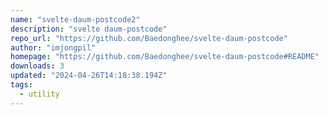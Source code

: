 ```yaml
---
name: "svelte-daum-postcode2"
description: "svelte daum-postcode"
repo_url: "https://github.com/Baedonghee/svelte-daum-postcode"
author: "imjongpil"
homepage: "https://github.com/Baedonghee/svelte-daum-postcode#README"
downloads: 3
updated: "2024-04-26T14:18:38.194Z"
tags: 
  - utility
---
```

